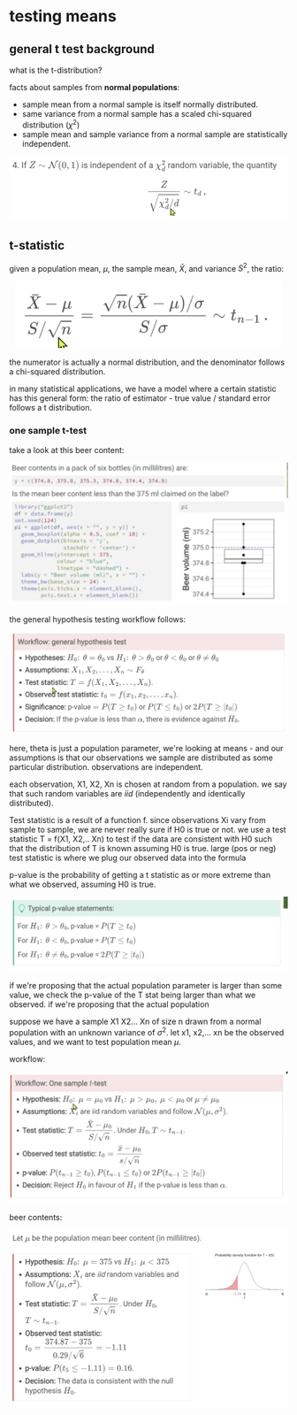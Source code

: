 # testing means

## general t test background

what is the t-distribution?

facts about samples from **normal populations**:

- sample mean from a normal sample is itself normally distributed.
- same variance from a normal sample has a scaled chi-squared distribution ($\chi^2$)
- sample mean and sample variance from a normal sample are statistically independent.

<p align="center">
    <img src="https://github.com/infernocadet/data2002/blob/main/graphics/dof.png" width="auto" height="auto">
</p>

## t-statistic

given a population mean, $\mu$, the sample mean, $\bar{X}$, and variance $S^2$, the ratio:

<p align="center">
    <img src="https://github.com/infernocadet/data2002/blob/main/graphics/tstat.png" width="auto" height="auto">
</p>

the numerator is actually a normal distribution, and the denominator follows a chi-squared distribution.

in many statistical applications, we have a model where a certain statistic has this general form:
the ratio of
estimator - true value / standard error follows a t distribution.

### one sample t-test

take a look at this beer content:

<p align="center">
    <img src="https://github.com/infernocadet/data2002/blob/main/graphics/beer.png" width="auto" height="auto">
</p>

the general hypothesis testing workflow follows:

<p align="center">
    <img src="https://github.com/infernocadet/data2002/blob/main/graphics/ght.png" width="auto" height="auto">
</p>

here, theta is just a population parameter, we're looking at means - and our assumptions is that our observations we sample are distributed as some particular distribution. observations are independent.

each observation, X1, X2, Xn is chosen at random from a population. we say that such random variables are _iid_ (independently and identically distributed).

Test statistic is a result of a function f. since observations Xi vary from sample to sample, we are never really sure if H0 is true or not. we use a test statistic T = f(X1, X2,.. Xn) to test if the data are consistent with H0 such that the distribution of T is known assuming H0 is true. large (pos or neg) test statistic is where we plug our observed data into the formula

p-value is the probability of getting a t statistic as or more extreme than what we observed, assuming H0 is true.

<p align="center">
    <img src="https://github.com/infernocadet/data2002/blob/main/graphics/typ.png" width="auto" height="auto">
</p>

if we're proposing that the actual population parameter is larger than some value, we check the p-value of the T stat being larger than what we observed. if we're proposing that the actual population

suppose we have a sample X1 X2... Xn of size n drawn from a normal population with an unknown variance of $\sigma^2$. let x1, x2,... xn be the observed values, and we want to test population mean $\mu$.

workflow:

<p align="center">
    <img src="https://github.com/infernocadet/data2002/blob/main/graphics/ost.png" width="auto" height="auto">
</p>

beer contents:

<p align="center">
    <img src="https://github.com/infernocadet/data2002/blob/main/graphics/bc.png" width="auto" height="auto">
</p>
